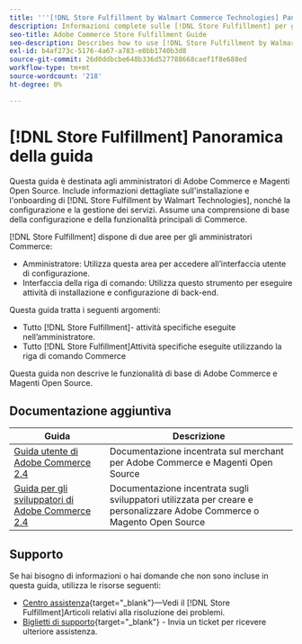 ```yaml
---
title: '''[!DNL Store Fulfillment by Walmart Commerce Technologies] Panoramica della guida"'
description: Informazioni complete sulle [!DNL Store Fulfillment] per gli amministratori di Adobe Commerce e Magenti Open Source, inclusi l'installazione e l'onboarding
seo-title: Adobe Commerce Store Fulfillment Guide
seo-description: Describes how to use [!DNL Store Fulfillment by Walmart Technologies] services with Adobe Commerce or Magento Open Source.
exl-id: b4af273c-5176-4a67-a783-e0bb1740b3d8
source-git-commit: 26d0ddbcbe648b336d527788668caef1f8e688ed
workflow-type: tm+mt
source-wordcount: '218'
ht-degree: 0%

---
```


# [!DNL Store Fulfillment] Panoramica della guida

Questa guida è destinata agli amministratori di Adobe Commerce e Magenti Open Source. Include informazioni dettagliate sull&#39;installazione e l&#39;onboarding di [!DNL Store Fulfillment by Walmart Technologies], nonché la configurazione e la gestione dei servizi. Assume una comprensione di base della configurazione e della funzionalità principali di Commerce.

[!DNL Store Fulfillment] dispone di due aree per gli amministratori Commerce:

* Amministratore: Utilizza questa area per accedere all’interfaccia utente di configurazione.
* Interfaccia della riga di comando: Utilizza questo strumento per eseguire attività di installazione e configurazione di back-end.

Questa guida tratta i seguenti argomenti:

* Tutto [!DNL Store Fulfillment]- attività specifiche eseguite nell’amministratore.
* Tutto [!DNL Store Fulfillment]Attività specifiche eseguite utilizzando la riga di comando Commerce

Questa guida non descrive le funzionalità di base di Adobe Commerce e Magenti Open Source.

## Documentazione aggiuntiva

| Guida | Descrizione |
|-----------------------------------------------------------------------|---------------------------------------------------------------------------------------------------|
| [Guida utente di Adobe Commerce 2.4](https://docs.magento.com/user-guide/) | Documentazione incentrata sul merchant per Adobe Commerce e Magenti Open Source |
| [Guida per gli sviluppatori di Adobe Commerce 2.4](https://devdocs.magento.com/) | Documentazione incentrata sugli sviluppatori utilizzata per creare e personalizzare Adobe Commerce o Magento Open Source |

## Supporto

Se hai bisogno di informazioni o hai domande che non sono incluse in questa guida, utilizza le risorse seguenti:

* [Centro assistenza](https://support.magento.com/hc/en-us){target=&quot;_blank&quot;}—Vedi il [!DNL Store Fulfillment]Articoli relativi alla risoluzione dei problemi.
* [Biglietti di supporto](https://support.magento.com/hc/en-us/articles/360000913794#submit-ticket){target=&quot;_blank&quot;} - Invia un ticket per ricevere ulteriore assistenza.
